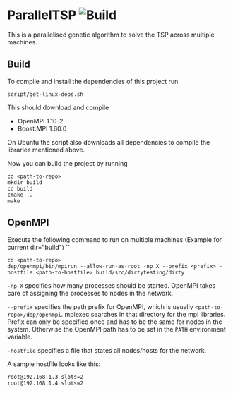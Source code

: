 # ParallelTSP ![Build](https://travis-ci.org/AvS2016/ParallelTSP.svg?branch=master)

This is a parallelised genetic algorithm to solve the TSP across multiple machines.

## Build

To compile and install the dependencies of this project run

```
script/get-linux-deps.sh
```

This should download and compile

* OpenMPI 1.10-2
* Boost.MPI 1.60.0

On Ubuntu the script also downloads all dependencies to compile the libraries mentioned above.

Now you can build the project by running

```
cd <path-to-repo>
mkdir build
cd build
cmake ..
make
```

## OpenMPI

Execute the following command to run on multiple machines
(Example for current dir="build")
``
```
cd <path-to-repo>
dep/openmpi/bin/mpirun --allow-run-as-root -np X --prefix <prefix> -hostfile <path-to-hostfile> build/src/dirtytesting/dirty
```

```-np X``` specifies how many processes should be started. OpenMPI takes care of assigning the processes to nodes in the network.

```--prefix``` specifies the path prefix for OpenMPI, which is usually ```<path-to-repo>/dep/openmpi```. mpiexec searches in that directory for the mpi libraries. Prefix can only be specified once and has to be the same for nodes in the system. Otherwise the OpenMPI path has to be set in the ```PATH``` environment variable.

```-hostfile``` specifies a file that states all nodes/hosts for the network.

A sample hostfile looks like this:
```
root@192.168.1.3 slots=2
root@192.168.1.4 slots=2
```

